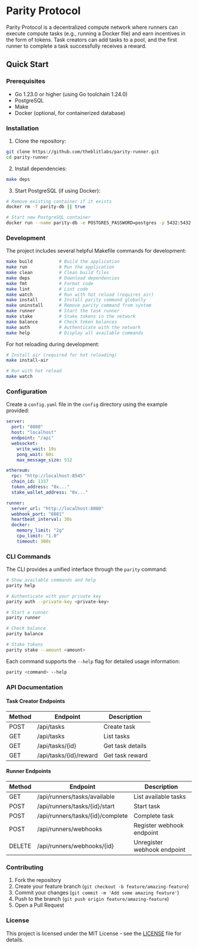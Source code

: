 # Parity Protocol

Parity Protocol is a decentralized compute network where runners can execute compute tasks (e.g., running a Docker file) and earn incentives in the form of tokens. Task creators can add tasks to a pool, and the first runner to complete a task successfully receives a reward.

## Quick Start

### Prerequisites

- Go 1.23.0 or higher (using Go toolchain 1.24.0)
- PostgreSQL
- Make
- Docker (optional, for containerized database)

### Installation

1. Clone the repository:

```bash
git clone https://github.com/theblitlabs/parity-runner.git
cd parity-runner
```

2. Install dependencies:

```bash
make deps
```

3. Start PostgreSQL (if using Docker):

```bash
# Remove existing container if it exists
docker rm -f parity-db || true

# Start new PostgreSQL container
docker run --name parity-db -e POSTGRES_PASSWORD=postgres -p 5432:5432 -d postgres
```

### Development

The project includes several helpful Makefile commands for development:

```bash
make build          # Build the application
make run            # Run the application
make clean          # Clean build files
make deps           # Download dependencies
make fmt            # Format code
make lint           # Lint code
make watch          # Run with hot reload (requires air)
make install        # Install parity command globally
make uninstall      # Remove parity command from system
make runner         # Start the task runner
make stake          # Stake tokens in the network
make balance        # Check token balances
make auth           # Authenticate with the network
make help           # Display all available commands
```

For hot reloading during development:

```bash
# Install air (required for hot reloading)
make install-air

# Run with hot reload
make watch
```

### Configuration

Create a `config.yaml` file in the `config` directory using the example provided:

```yaml
server:
  port: "8080"
  host: "localhost"
  endpoint: "/api"
  websocket:
    write_wait: 10s
    pong_wait: 60s
    max_message_size: 512

ethereum:
  rpc: "http://localhost:8545"
  chain_id: 1337
  token_address: "0x..."
  stake_wallet_address: "0x..."

runner:
  server_url: "http://localhost:8080"
  webhook_port: "8081"
  heartbeat_interval: 30s
  docker:
    memory_limit: "2g"
    cpu_limit: "1.0"
    timeout: 300s
```

### CLI Commands

The CLI provides a unified interface through the `parity` command:

```bash
# Show available commands and help
parity help

# Authenticate with your private key
parity auth --private-key <private-key>

# Start a runner
parity runner

# Check balance
parity balance

# Stake tokens
parity stake --amount <amount>
```

Each command supports the `--help` flag for detailed usage information:

```bash
parity <command> --help
```

### API Documentation

#### Task Creator Endpoints

| Method | Endpoint               | Description      |
| ------ | ---------------------- | ---------------- |
| POST   | /api/tasks             | Create task      |
| GET    | /api/tasks             | List tasks       |
| GET    | /api/tasks/{id}        | Get task details |
| GET    | /api/tasks/{id}/reward | Get task reward  |

#### Runner Endpoints

| Method | Endpoint                         | Description                 |
| ------ | -------------------------------- | --------------------------- |
| GET    | /api/runners/tasks/available     | List available tasks        |
| POST   | /api/runners/tasks/{id}/start    | Start task                  |
| POST   | /api/runners/tasks/{id}/complete | Complete task               |
| POST   | /api/runners/webhooks            | Register webhook endpoint   |
| DELETE | /api/runners/webhooks/{id}       | Unregister webhook endpoint |

### Contributing

1. Fork the repository
2. Create your feature branch (`git checkout -b feature/amazing-feature`)
3. Commit your changes (`git commit -m 'Add some amazing feature'`)
4. Push to the branch (`git push origin feature/amazing-feature`)
5. Open a Pull Request

### License

This project is licensed under the MIT License - see the [LICENSE](LICENSE) file for details.
